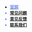 * [<font color=#6488FB>**官网**](https://www.yiyujizhang.cn)
* [**常见问题**](https://guide.yiyujizhang.cn/other/commonquestion)
* [**意见反馈**](https://support.qq.com/product/154468)
* [**联系我们**](https://guide.yiyujizhang.cn/other/contact)